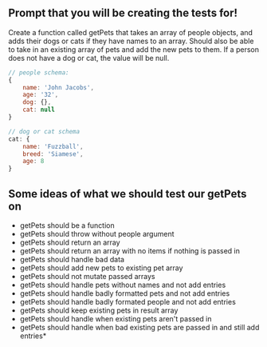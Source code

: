## Prompt that you will be creating the tests for!

Create a function called getPets that takes an array of people objects, and adds their dogs or cats if they have names to an array. Should also be able to take in an existing array of pets and add the new pets to them. If a person does not have a dog or cat, the value will be null.

```js
// people schema:
{
    name: 'John Jacobs',
    age: '32',
    dog: {},
    cat: null
}

// dog or cat schema
cat: {
    name: 'Fuzzball',
    breed: 'Siamese',
    age: 8
}
```

## Some ideas of what we should test our getPets on

* getPets should be a function
* getPets should throw without people argument
* getPets should return an array
* getPets should return an array with no items if nothing is passed in
* getPets should handle bad data
* getPets should add new pets to existing pet array
* getPets should not mutate passed arrays
* getPets should handle pets without names and not add entries
* getPets should handle badly formatted pets and not add entries
* getPets should handle badly formated people and not add entries
* getPets should keep existing pets in result array
* getPets should handle when existing pets aren't passed in
* getPets should handle when bad existing pets are passed in and still add entries*